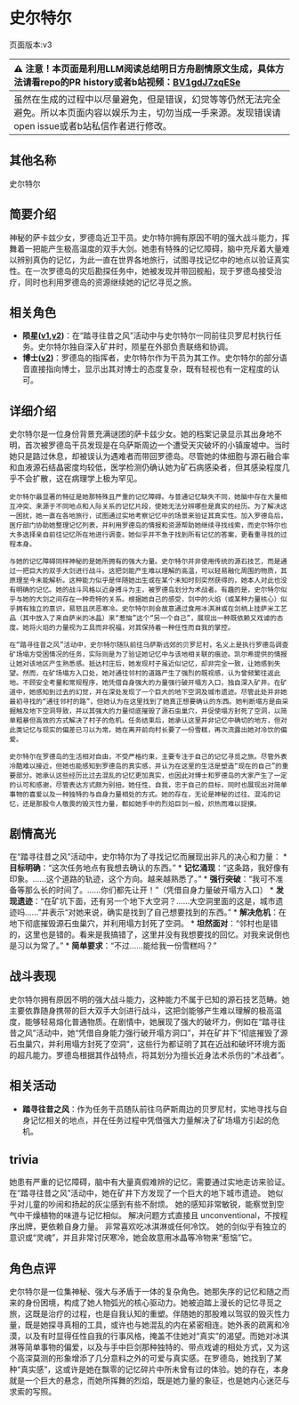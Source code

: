 # 史尔特尔
页面版本:v3
 

| :warning: 注意！本页面是利用LLM阅读总结明日方舟剧情原文生成，具体方法请看repo的PR history或者b站视频：[BV1gdJ7zqESe](https://www.bilibili.com/video/BV1gdJ7zqESe/)         |
|:----------------------------|
| 虽然在生成的过程中以尽量避免，但是错误，幻觉等等仍然无法完全避免。所以本页面内容以娱乐为主，切勿当成一手来源。发现错误请open issue或者b站私信作者进行修改。|



## 其他名称
史尔特尔
## 简要介绍
神秘的萨卡兹少女，罗德岛近卫干员。史尔特尔拥有原因不明的强大战斗能力，挥舞着一把能产生极高温度的双手大剑。她患有特殊的记忆障碍，脑中充斥着大量难以辨别真伪的记忆，为此一直在世界各地旅行，试图寻找记忆中的地点以验证真实性。在一次罗德岛的灾后勘探任务中，她被发现并带回舰船，现于罗德岛接受治疗，同时也利用罗德岛的资源继续她的记忆寻觅之旅。
## 相关角色
-   **陨星([v1](../chars/char_219_meteo.md),[v2](char_219_meteo.md))**：在“踏寻往昔之风”活动中与史尔特尔一同前往贝罗尼村执行任务。史尔特尔独自深入矿井时，陨星在外部负责联络和协调。
-   **博士([v2](extended_char_bo_shi.md))**：罗德岛的指挥者，史尔特尔作为干员为其工作。史尔特尔的部分语音直接指向博士，显示出其对博士的态度复杂，既有轻视也有一定程度的认可。
## 详细介绍
史尔特尔是一位身份背景充满谜团的萨卡兹少女。她的档案记录显示其出身地不明，首次被罗德岛干员发现是在乌萨斯周边一个遭受天灾破坏的小镇废墟中。当时她只是路过休息，却被误认为遇难者而带回罗德岛。尽管她的体细胞与源石融合率和血液源石结晶密度均较低，医学检测仍确认她为矿石病感染者，但其感染程度几乎不会扩散，这在病理学上极为罕见。

    史尔特尔最显著的特征是她那特殊且严重的记忆障碍。与普通记忆缺失不同，她脑中存在大量相互冲突、来源于不同地点和人际关系的记忆片段，使她无法分辨哪些是真实的经历。为了解决这一困扰，她一直在各地旅行，试图通过实地考察记忆中的场景来验证其真实性。加入罗德岛后，医疗部门协助她整理记忆列表，并利用罗德岛的情报和资源帮助她继续寻找线索，而史尔特尔也大多选择亲自前往记忆所在地进行调查。她似乎并不急于找到所有记忆的答案，更看重寻找的过程本身。

    与她的记忆障碍同样神秘的是她所拥有的强大力量。史尔特尔并非使用传统的源石技艺，而是通过一把巨大的双手大剑进行战斗。这把剑能产生难以理解的高温，可以轻易融化周围的物质，其原理至今未能解析。这种能力似乎是伴随她出生或在某个未知时刻突然获得的，她本人对此也没有明确的记忆。她的战斗风格以近身搏斗为主，被罗德岛划分为术战者。有趣的是，史尔特尔似乎与她的大剑之间存在一种奇特的关系。根据她自己的感受，剑中的火焰（或某种力量核心）似乎拥有独立的意识，易怒且厌恶寒冷。史尔特尔则会故意通过食用冰淇淋或在剑柄上挂萨米工艺品（其中放入了来自萨米的冰晶）来“惹恼”这个“另一个自己”，展现出一种既依赖又戏谑的态度。她将火焰的力量视为工具而非祝福，对其保持着一种任性而自我的掌控。

    在“踏寻往昔之风”活动中，史尔特尔随队前往乌萨斯远郊的贝罗尼村，名义上是执行罗德岛调查矿场塌方受困情况的任务，实际则是为了验证她记忆中与该地相关联的痕迹。凯尔希提供的情报让她对该地区产生熟悉感。抵达村庄后，她发现村子虽近似记忆，却非完全一致，让她感到失望。然而，在矿场塌方入口处，她对通往邻村的道路产生了强烈的既视感，认为曾频繁往返此地。不顾安全考量和常规程序，她凭借自身强大的力量强行破开塌方入口，独自深入矿井。在矿道中，她感知到过去的幻觉，并在深处发现了一个巨大的地下空洞及城市遗迹。尽管此处并非她最初寻找的“通往邻村的路”，但她认为在这里找到了她真正想要确认的东西。她判断塌方是由采掘触及地下空洞导致，并以其强大的力量彻底摧毁了源石虫巢穴，并促使塌方封死了空洞，以简单粗暴但高效的方式解决了村子的危机。任务结束后，她承认这里并非记忆中确切的地方，但对此类记忆与现实的偏差已习以为常。她在离开前向村长要了一份雪糕，再次流露出她对冷饮的偏爱。

    史尔特尔在罗德岛的生活相对自由，不受严格约束，主要专注于自己的记忆寻觅之旅。尽管外表冷酷难以接近，但她也能感知到罗德岛的真实感，并认为在这里的生活是塑造“现在的自己”的重要部分。她承认这些经历比过去混乱的记忆更加真实，也因此对博士和罗德岛的大家产生了一定的认可和感谢，尽管表达方式颇为别扭。她任性、自我，忠于自己的目标，同时也展现出对简单事物的喜爱以及一种独特的与自身力量相处的方式。她的存在，无论是神秘的过往、混沌的记忆，还是那股令人敬畏的毁灭性力量，都如她手中的烈焰巨剑一般，炽热而难以捉摸。
## 剧情高光
在“踏寻往昔之风”活动中，史尔特尔为了寻找记忆而展现出非凡的决心和力量：
    *   **目标明确**：“这次任务地点有我想去确认的东西。”
    *   **记忆涌现**：“这条路，我好像有印象。......这个道路的轨迹，这个方向。越来越熟悉了。”
    *   **强行突破**：“我可不准备等那么长的时间了。......你们都先让开！”（凭借自身力量破开塌方入口）
    *   **发现遗迹**：“在矿坑下面，还有另一个地下大空洞？......大空洞里面的这是，城市遗迹吗......”并表示“对她来说，确实是找到了自己想要找到的东西。”
    *   **解决危机**：在地下彻底摧毁源石虫巢穴，并利用塌方封死了空洞。
    *   **坦然面对**：“邻村也是错的，这里也是错的。看来是我搞错了，这里并没有我想要找的回忆。对我来说倒也是习以为常了。”
    *   **简单要求**：“不过......能给我一份雪糕吗？”
## 战斗表现
史尔特尔拥有原因不明的强大战斗能力，这种能力不属于已知的源石技艺范畴。她主要依靠随身携带的巨大双手大剑进行战斗，这把剑能够产生难以理解的极高温度，能够轻易熔化普通物质。在剧情中，她展现了强大的破坏力，例如在“踏寻往昔之风”活动中，她“凭借自身能力强行破开塌方洞口”，并在矿井下“彻底摧毁了源石虫巢穴，并利用塌方封死了空洞”，这些行为都证明了其在近战和破坏环境方面的超凡能力。罗德岛根据其作战特点，将其划分为擅长近身法术杀伤的“术战者”。
## 相关活动
-   **踏寻往昔之风**：作为任务干员随队前往乌萨斯周边的贝罗尼村，实地寻找与自身记忆相关的地点，并在任务过程中凭借强大力量解决了矿场塌方引起的危机。
## trivia
她患有严重的记忆障碍，脑中有大量真假难辨的记忆，需要通过实地走访来验证。
    在“踏寻往昔之风”活动中，她在矿井下方发现了一个巨大的地下城市遗迹。
    她似乎对儿童的吵闹和扬起的灰尘感到有些不耐烦。
    她的感知非常敏锐，能察觉到空气中干燥植物的味道与记忆相似。
    解决问题方式直接且 unconventional，不按程序出牌，更依赖自身力量。
    非常喜欢吃冰淇淋或任何冷饮。
    她的剑似乎有独立的意识或“灵魂”，并且非常讨厌寒冷，她会故意用冰晶等冷物来“惹恼”它。
## 角色点评
史尔特尔是一位集神秘、强大与矛盾于一体的复杂角色。她那失序的记忆和随之而来的身份困境，构成了她人物弧光的核心驱动力。她被迫踏上漫长的记忆寻觅之旅，这既是治疗的过程，也是自我认知的重塑。伴随她的那股难以驾驭的毁灭性力量，既是她探寻真相的工具，或许也与她混乱的内在紧密相连。她外表的疏离和冷漠，以及有时显得任性自我的行事风格，掩盖不住她对“真实”的渴望。而她对冰淇淋等简单事物的偏爱，以及与手中巨剑那种独特的、带点戏谑的相处方式，又为这个高深莫测的形象增添了几分意料之外的可爱与真实感。在罗德岛，她找到了某种“真实感”，这或许是她在飘零的记忆碎片中所未曾有过的体验。她的存在，本身就是一个巨大的悬念，而她所挥舞的烈焰，既是她力量的象征，也是她内心迷茫与求索的写照。